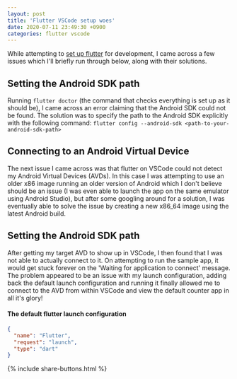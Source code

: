 ```yaml
---
layout: post
title: 'Flutter VSCode setup woes'
date: 2020-07-11 23:49:30 +0900
categories: flutter vscode
---
```


While attempting to [set up flutter](https://flutter.dev/docs/get-started/install) for development, I came across a few issues which I'll briefly run through below, along with their solutions.

## Setting the Android SDK path

Running `flutter doctor` (the command that checks everything is set up as it should be), I came across an error claiming that the Android SDK could not be found.
The solution was to specify the path to the Android SDK explicitly with the following command:
`flutter config --android-sdk <path-to-your-android-sdk-path>`

## Connecting to an Android Virtual Device

The next issue I came across was that flutter on VSCode could not detect my Android Virtual Devices (AVDs). In this case I was attempting to use an older x86 image running an older version of Android which I don't believe should be an issue (I was even able to launch the app on the same emulator using Android Studio), but after some googling around for a solution, I was eventually able to solve the issue by creating a new x86_64 image using the latest Android build.

## Setting the Android SDK path

After getting my target AVD to show up in VSCode, I then found that I was not able to actually connect to it. On attempting to run the sample app, it would get stuck forever on the 'Waiting for application to connect' message.
The problem appeared to be an issue with my launch configuration, adding back the default launch configuration and running it finally allowed me to connect to the AVD from within VSCode and view the default counter app in all it's glory!

#### The default flutter launch configuration

```json
{
  "name": "Flutter",
  "request": "launch",
  "type": "dart"
}
```

{% include share-buttons.html %}
